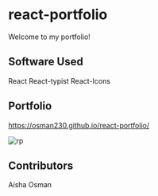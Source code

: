 # react-portfolio

Welcome to my portfolio!

## Software Used

React
React-typist
React-Icons

## Portfolio
https://osman230.github.io/react-portfolio/

![rp](https://user-images.githubusercontent.com/88051358/149444466-a8425ca2-48ab-403c-b6c4-c26af5bb0b84.PNG)

## Contributors

Aisha Osman
